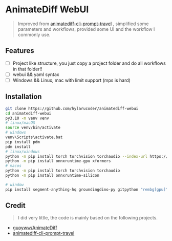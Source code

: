 # AnimateDiff WebUI

> Improved from [animatediff-cli-prompt-travel](https://github.com/s9roll7/animatediff-cli-prompt-travel) , simplified some parameters and workflows, provided some UI and the workflow I commonly use.

## Features

- [ ] Project like structure, you just copy a project folder and do all workflows in that folder!!
- [ ] webui && yaml syntax
- [ ] Windows && Linux, mac with limit support (mps is hard)

## Installation

```bash
git clone https://github.com/hylarucoder/animatediff-webui
cd animatediff-webui
py3.10 -m venv venv
# linux/macOS
source venv/bin/activate
# windows
venv\Scripts\activate.bat
pip install pdm 
pdm install
# linux/windows
python -m pip install torch torchvision torchaudio --index-url https://download.pytorch.org/whl/cu121
python -m pip install onnxruntime-gpu xformers
# macos
python -m pip install torch torchvision torchaudio 
python -m pip install onnxruntime-silicon

# window
pip install segment-anything-hq groundingdino-py gitpython "rembg[gpu]"
```

## Credit

> I did very little, the code is mainly based on the following projects.

- [guoyww/AnimateDiff](https://github.com/guoyww/AnimateDiff)
- [animatediff-cli-prompt-travel](https://github.com/s9roll7/animatediff-cli-prompt-travel)

